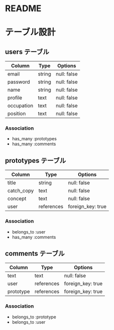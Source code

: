 # README

# テーブル設計

## users テーブル

| Column             | Type   | Options     |
| ------------------ | ------ | ----------- |
| email              | string | null: false |
| password           | string | null: false |
| name               | string | null: false |
| profile            | text   | null: false |
| occupation         | text   | null: false |
| position           | text   | null: false |


### Association

- has_many :prototypes
- has_many :comments


## prototypes テーブル

| Column     | Type          | Options           |
| ---------- | ------------- | ----------------- |
| title      | string        | null: false       |
| catch_copy | text          | null: false       |
| concept    | text          | null: false       |
| user       | references    | foreign_key: true |

### Association

- belongs_to :user
- has_many :comments

## comments テーブル

| Column   | Type       | Options          |
| -------- | ---------- | ---------------- |
| text     | text       | null: false      |
| user     | references |foreign_key: true |
| prototype| references |foreign_key: true |

### Association

- belongs_to :prototype
- belongs_to :user

